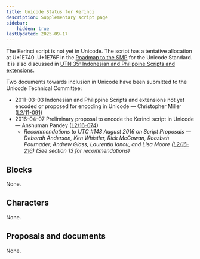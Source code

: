 ```yaml
---
title: Unicode Status for Kerinci
description: Supplementary script page
sidebar:
    hidden: true
lastUpdated: 2025-09-17
---
```


The Kerinci script is not yet in Unicode. The script has a tentative allocation at U+1E740..U+1E76F in the [Roadmap to the SMP](http://www.unicode.org/roadmaps/smp/) for the Unicode Standard. It is also discussed in [UTN 35: Indonesian and Philippine Scripts and extensions](https://www.unicode.org/notes/tn35/).

Two documents towards inclusion in Unicode have been submitted to the Unicode Technical Committee:
- 2011-03-03 Indonesian and Philippine Scripts and extensions not yet encoded or proposed for encoding in Unicode — Christopher Miller ([L2/11-091](http://www.unicode.org/cgi-bin/GetMatchingDocs.pl?L2/11-091))
- 2016-04-07 Preliminary proposal to encode the Kerinci script in Unicode — Anshuman Pandey ([L2/16-074](http://www.unicode.org/cgi-bin/GetMatchingDocs.pl?L2/16-074))
  - _Recommendations to UTC #148 August 2016 on Script Proposals — Deborah Anderson, Ken Whistler, Rick McGowan, Roozbeh Pournader, Andrew Glass, Laurentiu Iancu, and Lisa Moore ([L2/16-216](http://www.unicode.org/cgi-bin/GetMatchingDocs.pl?L2/16-216)) (See section 13 for recommendations)_

## Blocks

None.

## Characters

None.

## Proposals and documents

None.
